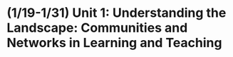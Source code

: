 # (1/19-1/31) Unit 1: Understanding the Landscape: Communities and Networks in Learning and Teaching

